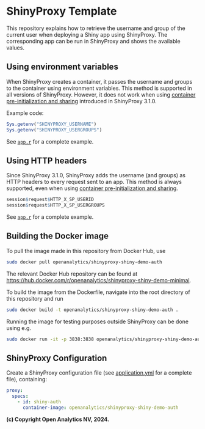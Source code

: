 # ShinyProxy Template

This repository explains how to retrieve the username and group of the current
user when deploying a Shiny app using ShinyProxy. The corresponding app can be
run in ShinyProxy and shows the available values.

## Using environment variables

When ShinyProxy creates a container, it passes the username and groups to the
container using environment variables. This method is supported in all versions
of ShinyProxy. However, it does not work when using
[container pre-initialization and sharing](https://shinyproxy.io/documentation/configuration/#container-pre-initialization-and-sharing)
introduced in ShinyProxy 3.1.0.

Example code:

```R
Sys.getenv("SHINYPROXY_USERNAME")
Sys.getenv("SHINYPROXY_USERGROUPS")
```

See [`app.r`](example/app.r) for a complete example.

## Using HTTP headers

Since ShinyProxy 3.1.0, ShinyProxy adds the username (and groups) as HTTP
headers to every request sent to an app. This method is always supported, even
when
using [container pre-initialization and sharing](https://shinyproxy.io/documentation/configuration/#container-pre-initialization-and-sharing).

```R
session$request$HTTP_X_SP_USERID
session$request$HTTP_X_SP_USERGROUPS
```

See [`app.r`](example/app.r) for a complete example.

## Building the Docker image

To pull the image made in this repository from Docker Hub, use

```bash
sudo docker pull openanalytics/shinyproxy-shiny-demo-auth
```

The relevant Docker Hub repository can be found
at <https://hub.docker.com/r/openanalytics/shinyproxy-shiny-demo-minimal>.

To build the image from the Dockerfile, navigate into the root directory of this
repository and run

```bash
sudo docker build -t openanalytics/shinyproxy-shiny-demo-auth .
```

Running the image for testing purposes outside ShinyProxy can be done using e.g.

```bash
sudo docker run -it -p 3838:3838 openanalytics/shinyproxy-shiny-demo-auth
```

## ShinyProxy Configuration

Create a ShinyProxy configuration file (see [application.yml](application.yml)
for a complete file), containing:

```yaml
proxy:
  specs:
    - id: shiny-auth
      container-image: openanalytics/shinyproxy-shiny-demo-auth
```

**(c) Copyright Open Analytics NV, 2024.**
